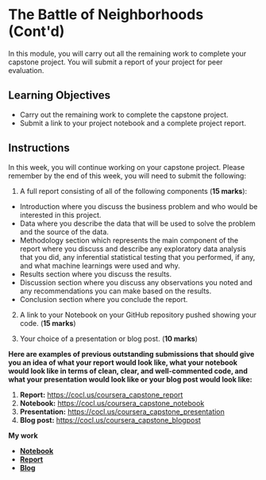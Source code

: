 # The Battle of Neighborhoods (Cont'd)

In this module, you will carry out all the remaining work to complete your capstone project. You will submit a report of your project for peer evaluation.

## Learning Objectives
- Carry out the remaining work to complete the capstone project.
- Submit a link to your project notebook and a complete project report.

## Instructions

In this week, you will continue working on your capstone project. Please remember by the end of this week, you will need to submit the following:

1. A full report consisting of all of the following components (**15 marks**):

- Introduction where you discuss the business problem and who would be interested in this project.
- Data where you describe the data that will be used to solve the problem and the source of the data.
- Methodology section which represents the main component of the report where you discuss and describe any exploratory data analysis that you did, any inferential statistical testing that you performed, if any, and what machine learnings were used and why.
- Results section where you discuss the results.
- Discussion section where you discuss any observations you noted and any recommendations you can make based on the results.
- Conclusion section where you conclude the report.

2. A link to your Notebook on your GitHub repository pushed showing your code. (**15 marks**)

3. Your choice of a presentation or blog post. (**10 marks**)

**Here are examples of previous outstanding submissions that should give you an idea of what your report would look like, what your notebook would look like in terms of clean, clear, and well-commented code, and what your presentation would look like or your blog post would look like:**

1. **Report:** https://cocl.us/coursera_capstone_report
2. **Notebook:** https://cocl.us/coursera_capstone_notebook
3. **Presentation:** https://cocl.us/coursera_capstone_presentation
4. **Blog post:** https://cocl.us/coursera_capstone_blogpost

**My work**

- [**Notebook**](https://github.com/ValdsteiN/IBM_Data_Science_certification_course/blob/main/9.Applied%20Data%20Science%20Capstone/Week%205%20-%20The%20Battle%20of%20Neighborhoods%20Pt.2/Capstone%20Project%20Final.ipynb)
- [**Report**](https://github.com/ValdsteiN/IBM_Data_Science_certification_course/blob/main/9.Applied%20Data%20Science%20Capstone/Week%205%20-%20The%20Battle%20of%20Neighborhoods%20Pt.2/IBM%20Capstone%20Project%20Report%20Complete.pdf)
- [**Blog**](https://www.linkedin.com/pulse/ibm-data-science-capstone-project-hunger-games-vladyslav-borysenko)